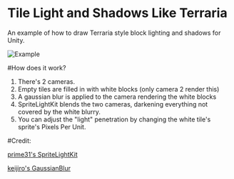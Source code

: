 # Tile Light and Shadows Like Terraria
 An example of how to draw Terraria style block lighting and shadows for Unity.

![Example](https://i.imgur.com/UVXPeVZ.png)


#How does it work?

1. There's 2 cameras.
2. Empty tiles are filled in with white blocks (only camera 2 render this)
3. A gaussian blur is applied to the camera rendering the white blocks
4. SpriteLightKit blends the two cameras, darkening everything not covered by the white blurry.
5. You can adjust the "light" penetration by changing the white tile's sprite's Pixels Per Unit. 

#Credit:

[prime31's SpriteLightKit](https://github.com/BigDaddyGameDev/SpriteLightKit)

[keijiro's GaussianBlur](https://github.com/keijiro/GaussianBlur)
